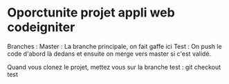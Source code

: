 # Oporctunite projet appli web codeigniter

Branches :
Master : La branche principale, on fait gaffe ici
Test : On push le code d'abord là dedans et ensuite on merge vers master 
si c'est validé.

Quand vous clonez le projet, mettez vous sur la branche test :
git checkout test